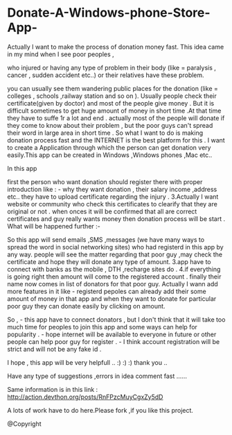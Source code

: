 Donate-A-Windows-phone-Store-App-
=================================

 Actually I want to make the process of donation money fast. This idea came in my mind when I see poor peoples , 
 
 who injured or having any type of problem in their body (like = paralysis , cancer , sudden accident etc..) or their relatives have these problem. 

 you can usually see them wandering public places for the donation (like = colleges , schools ,railway station and so on ). Usually people check their certificate(given by doctor) and most of the people give money . But it is difficult sometimes to get huge amount of money in short time .At that time they have to suffe	1r a lot and end . actually most of the people will donate if they come to know about their problem , but the poor guys can't spread their word in large area in short time . So what I want to do is making donation process fast and the INTERNET is the best platform for this . I want to create a Application through which the person can get donation very easily.This app can be created in Windows ,Windows phones ,Mac etc..

In this app

first the person who want donation should register there with proper introduction like : - why they want donation , their salary income ,address etc..
they have to upload certificate regarding the injury . 3.Actually I want website or community who check this certificates to clearify that they are original or not .
when onces it will be confirmed that all are correct certificates and guy really wants money then donation process will be start .
What will be happened further :-

So this app will send emails ,SMS ,messages (we have many ways to spread the word in social networking sites) who had registerd in this app by any way.
people will see the matter regarding that poor guy ,may check the certificate and hope they will donate any type of amount. 3.app have to connect with banks as the mobile , DTH ,recharge sites do . 4.if everything is going right then amount will come to the registered account .
finally their name now comes in list of donators for that poor guy.
Actually I wann add more features in it like - registerd pepoles can already add their some amount of money in that app and when they want to donate for particular poor guy they can donate easily by clicking on amount.

So , - this app have to connect donators , but I don't think that it will take too much time for peoples to join this app and some ways can help for popularity . - hope internet will be available to everyone in future or other people can help poor guy for register . - I think account registration will be strict and will not be any fake id .

I hope , this app will be very helpfull .. :) :) :) thank you ..

Have any type of suggestions ,errors in idea comment fast ......

Same information is in this link :
http://action.devthon.org/posts/RnFPzcMuyCgxZy5dD


A lots of work have to do here.Please fork ,if you like this project. 

@Copyright
